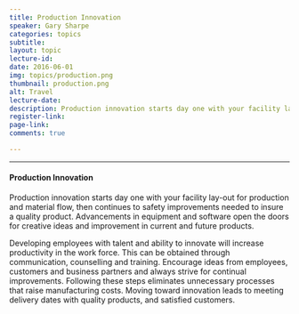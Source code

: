```yaml
---
title: Production Innovation
speaker: Gary Sharpe
categories: topics
subtitle: 
layout: topic
lecture-id: 
date: 2016-06-01
img: topics/production.png
thumbnail: production.png
alt: Travel
lecture-date:
description: Production innovation starts day one with your facility lay-out for production and material flow, then continues to safety improvements needed to insure a quality product. Advancements in equipment and software open the doors for creative ideas and improvement in current and future products...
register-link:
page-link:
comments: true

---
```

<hr>

<h4>Production Innovation</h4>
Production innovation starts day one with your facility lay-out for production and material flow, then continues to safety improvements needed to insure a quality product. Advancements in equipment and software open the doors for creative ideas and improvement in current and future products.

Developing employees with talent and ability to innovate will increase productivity in the work force. This can be obtained through communication, counselling and training. Encourage ideas from employees, customers and business partners and always strive for continual improvements.  Following these steps eliminates unnecessary processes that raise manufacturing costs. 
Moving toward innovation leads to meeting delivery dates with quality products, and satisfied customers.